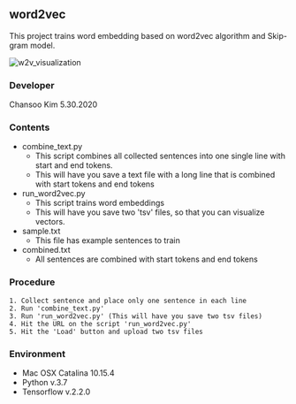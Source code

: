 ## word2vec

This project trains word embedding based on word2vec algorithm and Skip-gram model.

![w2v_visualization](/Users/chansoo/Documents/Python_workspace/github_repo/word_to_vector/w2v_visualization.png)

### Developer

Chansoo Kim
5.30.2020

### Contents
- combine_text.py
    - This script combines all collected sentences into one single line with start and end tokens.
    - This will have you save a text file with a long line that is combined with start tokens and end tokens
- run_word2vec.py
    - This script trains word embeddings
    - This will have you save two 'tsv' files, so that you can visualize vectors.
- sample.txt
    -  This file has example sentences to train
- combined.txt
    - All sentences  are combined with start tokens and end tokens

### Procedure

 	1. Collect sentence and place only one sentence in each line
 	2. Run 'combine_text.py'
 	3. Run 'run_word2vec.py' (This will have you save two tsv files)
 	4. Hit the URL on the script 'run_word2vec.py'  
 	5. Hit the 'Load' button and upload two tsv files

### Environment
- Mac OSX Catalina 10.15.4
- Python v.3.7
- Tensorflow v.2.2.0